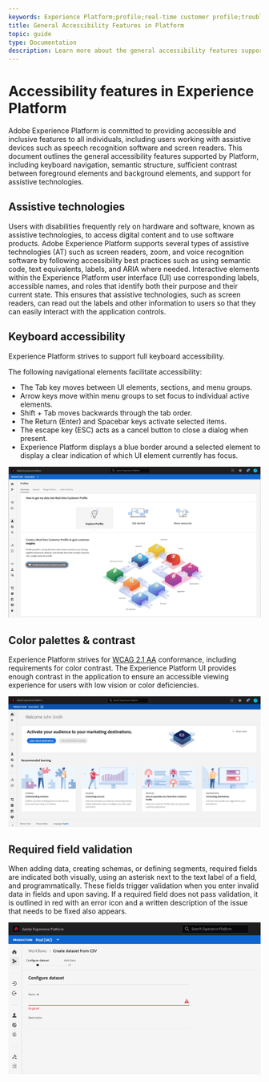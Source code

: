 ```yaml
---
keywords: Experience Platform;profile;real-time customer profile;troubleshooting;API;unified profile;Unified Profile;unified;Profile;rtcp;XDM graphs
title: General Accessibility Features in Platform
topic: guide
type: Documentation
description: Learn more about the general accessibility features supported by Adobe Experience Platform, including keyboard navigation, color palettes and contrast, and assistive technology support.
---
```


# Accessibility features in Experience Platform

Adobe Experience Platform is committed to providing accessible and inclusive features to all individuals, including users working with assistive devices such as speech recognition software and screen readers. This document outlines the general accessibility features supported by Platform, including keyboard navigation, semantic structure, sufficient contrast between foreground elements and background elements, and support for assistive technologies.

## Assistive technologies

Users with disabilities frequently rely on hardware and software, known as assistive technologies, to access digital content and to use software products. Adobe Experience Platform supports several types of assistive technologies (AT) such as screen readers, zoom, and voice recognition software by following accessibility best practices such as using semantic code, text equivalents, labels, and ARIA where needed. Interactive elements within the Experience Platform user interface (UI) use corresponding labels, accessible names, and roles that identify both their purpose and their current state. This ensures that assistive technologies, such as screen readers, can read out the labels and other information to users so that they can easily interact with the application controls.

## Keyboard accessibility

Experience Platform strives to support full keyboard accessibility.

The following navigational elements facilitate accessibility: 
* The Tab key moves between UI elements, sections, and menu groups.
* Arrow keys move within menu groups to set focus to individual active elements. 
* Shift + Tab moves backwards through the tab order. 
* The Return (Enter) and Spacebar keys activate selected items. 
* The escape key (ESC) acts as a cancel button to close a dialog when present.
* Experience Platform displays a blue border around a selected element to display a clear indication of which UI element currently has focus. 

![A blue border appearing around a selected element to indicate that focus is applied.](images/profile-overview-tab.png)

## Color palettes & contrast

Experience Platform strives for [WCAG 2.1 AA](https://www.w3.org/TR/WCAG/) conformance, including requirements for color contrast. The Experience Platform UI provides enough contrast in the application to ensure an accessible viewing experience for users with low vision or color deficiencies.

![The color palette and contrast present on the homepage of the Experience Platform UI.](images/homepage.png)

## Required field validation

When adding data, creating schemas, or defining segments, required fields are indicated both visually, using an asterisk next to the text label of a field, and programmatically. These fields trigger validation when you enter invalid data in fields and upon saving. If a required field does not pass validation, it is outlined in red with an error icon and a written description of the issue that needs to be fixed also appears.

![A close up of a required field that has not passed validation. The field appears in red and an error icon is present.](images/field-validation.png)